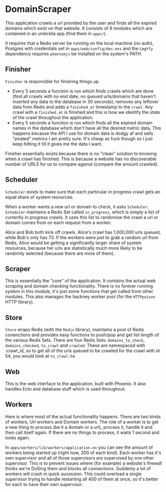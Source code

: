 # DomainScraper

This application crawls a url provided by the user and finds all the expired domains which exist on that website. It consists of 6 modules which are contained in an umbrella app (find them in `apps/`).

It requires that a Redis server be running on the local machine (no auth), Postgres with credentials set in `apps/web/config/dev.exs` and the `Lmgtfy` dependency requires `phantomjs` be installed on the system's PATH.

## Finisher

`Finisher` is responsible for finishing things up.

- Every 5 seconds a function is run which finds crawls which are done (find all crawls with no end date, no queued urls/domains that haven't inserted any data to the database in 30 seconds), removes any leftover data from Redis and adds a `finished_at` timestamp to the `crawl`. Any crawl with a `finished_at` is finished and this is how we identify the state of the crawl throughout the application.
- Every 5 seconds a function is run which finds all the expired domain names in the database which don't have all the desired metric data. This happens because the API I use for domain data is dodgy af and sells "pirated" metrics I am pretty sure. It's cheap as fuck though so I just keep hitting it till it gives me the data I want.

Finisher essentially exists because there is no "clean" solution to knowing when a crawl has finished. This is because a website has no discoverable number of URLS for us to compare against (compare the amount crawled).

## Scheduler

`Scheduler` exists to make sure that each particular in progress crawl gets an equal share of system resources.

When a worker wants a new url or domain to check, it asks `Scheduler`. `Scheduler` maintains a Redis Set called `in_progress`, which is simply a list of currently in progress crawls. It uses this list to randomise the crawl a url or domain comes from on each request from a worker.

Alice and Bob both kick off crawls. Alice's crawl has 1,000,000 urls queued, while Bob's only has 73. If the workers were just to grab a random url from Redis, Alice would be getting a significantly larger share of system resources, because her urls are statistically much more likely to be randomly selected (because there are more of them).

## Scraper

This is essentially the "core" of the application. It contains the actual web scraping and domain checking functionality. There is no forever running system in this module, it's just some functions that get called from other modules. This also manages the hackney worker pool (for the `HTTPpoison` HTTP library).

## Store

`Store` wraps Redis (with the `Redix` library), maintains a pool of Redis conenctions and provides easy functions to push/pop and get list length of the various Redis Sets. There are four Redis Sets: `domains_to_check`, `domains_checked`, `to_crawl` and `crawled`. These are namespaced with :crawl_id, so to get all of the urls queued to be crawled for the crawl with id 54, you would look at `to_crawl:54`.

## Web

This is the web interface to the application, built with Phoenix. It also handles Ecto and database stuff which is used throughout.

## Workers

Here is where most of the actual functionality happens. There are two kinds of workers, Url workers and Domain workers. The role of a worker is to get a new thing to process (be it a domain or a url), process it, handle it and then call itself again. If there are no things to process, it waits 1 second and looks again.

In `apps/workers/lib/workers/application.ex` you can see the amount of workers being started up (right now, 200 of each kind). Each worker has it's own supervisor and all of those supervisors are supervised by one other supervisor. This is to prevent issues where (for example) a website's firewall thinks we're DoSing them and blocks all connections. Suddenly a lot of workers will crash in quick sucession. This could overload a single supervisor trying to handle restarting all 400 of them at once, so it's better for each to have their own supervisor. 
